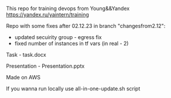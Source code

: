 This repo for training devops from Young&&Yandex https://yandex.ru/yaintern/training

Repo with some fixes after 02.12.23 in branch "changesfrom2.12":

- updated secuirity group - egress fix
- fixed number of instances in tf vars (in real - 2)

Task - task.docx

Presentation - Presentation.pptx

Made on AWS

If you wanna run locally use all-in-one-update.sh script
